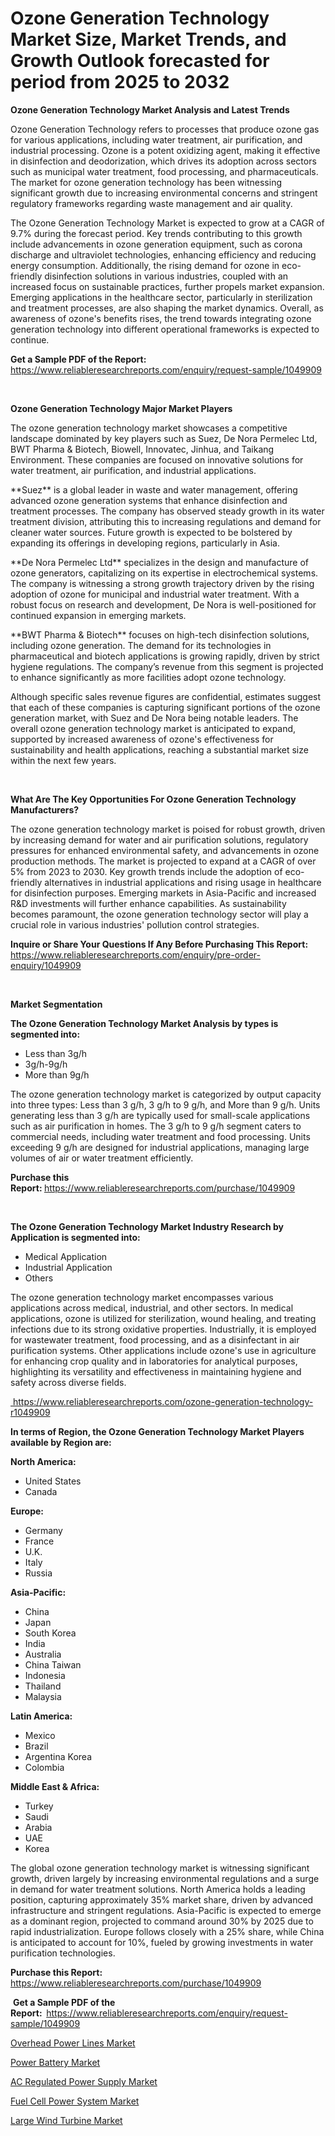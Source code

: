 <p><h1>Ozone Generation Technology Market Size, Market Trends, and Growth Outlook forecasted for period from 2025 to 2032</h1></p><p><strong>Ozone Generation Technology Market Analysis and Latest Trends</strong></p>
<p><p>Ozone Generation Technology refers to processes that produce ozone gas for various applications, including water treatment, air purification, and industrial processing. Ozone is a potent oxidizing agent, making it effective in disinfection and deodorization, which drives its adoption across sectors such as municipal water treatment, food processing, and pharmaceuticals. The market for ozone generation technology has been witnessing significant growth due to increasing environmental concerns and stringent regulatory frameworks regarding waste management and air quality.</p><p>The Ozone Generation Technology Market is expected to grow at a CAGR of 9.7% during the forecast period. Key trends contributing to this growth include advancements in ozone generation equipment, such as corona discharge and ultraviolet technologies, enhancing efficiency and reducing energy consumption. Additionally, the rising demand for ozone in eco-friendly disinfection solutions in various industries, coupled with an increased focus on sustainable practices, further propels market expansion. Emerging applications in the healthcare sector, particularly in sterilization and treatment processes, are also shaping the market dynamics. Overall, as awareness of ozone's benefits rises, the trend towards integrating ozone generation technology into different operational frameworks is expected to continue.</p></p>
<p><strong>Get a Sample PDF of the Report:&nbsp;</strong> <a href="https://www.reliableresearchreports.com/enquiry/request-sample/1049909?utm_campaign=37&utm_medium=2&utm_source=Github&utm_content=ia&utm_term=13022025&utm_id=ozone-generation-technology">https://www.reliableresearchreports.com/enquiry/request-sample/1049909</a></p>
<p>&nbsp;</p>
<p><strong>Ozone Generation Technology Major Market Players</strong></p>
<p><p>The ozone generation technology market showcases a competitive landscape dominated by key players such as Suez, De Nora Permelec Ltd, BWT Pharma & Biotech, Biowell, Innovatec, Jinhua, and Taikang Environment. These companies are focused on innovative solutions for water treatment, air purification, and industrial applications.</p><p>**Suez** is a global leader in waste and water management, offering advanced ozone generation systems that enhance disinfection and treatment processes. The company has observed steady growth in its water treatment division, attributing this to increasing regulations and demand for cleaner water sources. Future growth is expected to be bolstered by expanding its offerings in developing regions, particularly in Asia.</p><p>**De Nora Permelec Ltd** specializes in the design and manufacture of ozone generators, capitalizing on its expertise in electrochemical systems. The company is witnessing a strong growth trajectory driven by the rising adoption of ozone for municipal and industrial water treatment. With a robust focus on research and development, De Nora is well-positioned for continued expansion in emerging markets.</p><p>**BWT Pharma & Biotech** focuses on high-tech disinfection solutions, including ozone generation. The demand for its technologies in pharmaceutical and biotech applications is growing rapidly, driven by strict hygiene regulations. The company’s revenue from this segment is projected to enhance significantly as more facilities adopt ozone technology.</p><p>Although specific sales revenue figures are confidential, estimates suggest that each of these companies is capturing significant portions of the ozone generation market, with Suez and De Nora being notable leaders. The overall ozone generation technology market is anticipated to expand, supported by increased awareness of ozone's effectiveness for sustainability and health applications, reaching a substantial market size within the next few years.</p></p>
<p>&nbsp;</p>
<p><strong>What Are The Key Opportunities For Ozone Generation Technology Manufacturers?</strong></p>
<p><p>The ozone generation technology market is poised for robust growth, driven by increasing demand for water and air purification solutions, regulatory pressures for enhanced environmental safety, and advancements in ozone production methods. The market is projected to expand at a CAGR of over 5% from 2023 to 2030. Key growth trends include the adoption of eco-friendly alternatives in industrial applications and rising usage in healthcare for disinfection purposes. Emerging markets in Asia-Pacific and increased R&D investments will further enhance capabilities. As sustainability becomes paramount, the ozone generation technology sector will play a crucial role in various industries' pollution control strategies.</p></p>
<p><strong>Inquire or Share Your Questions If Any Before Purchasing This Report:</strong> <a href="https://www.reliableresearchreports.com/enquiry/pre-order-enquiry/1049909?utm_campaign=37&utm_medium=2&utm_source=Github&utm_content=ia&utm_term=13022025&utm_id=ozone-generation-technology">https://www.reliableresearchreports.com/enquiry/pre-order-enquiry/1049909</a></p>
<p>&nbsp;</p>
<p><strong>Market Segmentation</strong></p>
<p><strong>The Ozone Generation Technology Market Analysis by types is segmented into:</strong></p>
<p><ul><li>Less than 3g/h</li><li>3g/h-9g/h</li><li>More than 9g/h</li></ul></p>
<p><p>The ozone generation technology market is categorized by output capacity into three types: Less than 3 g/h, 3 g/h to 9 g/h, and More than 9 g/h. Units generating less than 3 g/h are typically used for small-scale applications such as air purification in homes. The 3 g/h to 9 g/h segment caters to commercial needs, including water treatment and food processing. Units exceeding 9 g/h are designed for industrial applications, managing large volumes of air or water treatment efficiently.</p></p>
<p><strong>Purchase this Report:&nbsp;</strong><a href="https://www.reliableresearchreports.com/purchase/1049909?utm_campaign=37&utm_medium=2&utm_source=Github&utm_content=ia&utm_term=13022025&utm_id=ozone-generation-technology">https://www.reliableresearchreports.com/purchase/1049909</a></p>
<p>&nbsp;</p>
<p><strong>The Ozone Generation Technology Market Industry Research by Application is segmented into:</strong></p>
<p><ul><li>Medical Application</li><li>Industrial Application</li><li>Others</li></ul></p>
<p><p>The ozone generation technology market encompasses various applications across medical, industrial, and other sectors. In medical applications, ozone is utilized for sterilization, wound healing, and treating infections due to its strong oxidative properties. Industrially, it is employed for wastewater treatment, food processing, and as a disinfectant in air purification systems. Other applications include ozone's use in agriculture for enhancing crop quality and in laboratories for analytical purposes, highlighting its versatility and effectiveness in maintaining hygiene and safety across diverse fields.</p></p>
<p><a href="https://www.reliableresearchreports.com/ozone-generation-technology-r1049909?utm_campaign=37&utm_medium=2&utm_source=Github&utm_content=ia&utm_term=13022025&utm_id=ozone-generation-technology">&nbsp;https://www.reliableresearchreports.com/ozone-generation-technology-r1049909</a></p>
<p><strong>In terms of Region, the Ozone Generation Technology Market Players available by Region are:</strong></p>
<p>
    <p> <strong> North America: </strong>
        <ul>
            <li>United States</li>
            <li>Canada</li>
        </ul>
        </p> 
    <p> <strong> Europe: </strong>
        <ul>
            <li>Germany</li>
            <li>France</li>
            <li>U.K.</li>
            <li>Italy</li>
            <li>Russia</li>
        </ul>
        </p> 
    <p> <strong> Asia-Pacific: </strong>
        <ul>
            <li>China</li>
            <li>Japan</li>
            <li>South Korea</li>
            <li>India</li>
            <li>Australia</li>
            <li>China Taiwan</li>
            <li>Indonesia</li>
            <li>Thailand</li>
            <li>Malaysia</li>
        </ul>
        </p> 
    <p> <strong> Latin America: </strong>
        <ul>
            <li>Mexico</li>
            <li>Brazil</li>
            <li>Argentina Korea</li>
            <li>Colombia</li>
        </ul>
        </p> 
    <p> <strong> Middle East & Africa: </strong>
        <ul>
            <li>Turkey</li>
            <li>Saudi</li>
            <li>Arabia</li>
            <li>UAE</li>
            <li>Korea</li>
        </ul>
    </p>
    </p>
<p><p>The global ozone generation technology market is witnessing significant growth, driven largely by increasing environmental regulations and a surge in demand for water treatment solutions. North America holds a leading position, capturing approximately 35% market share, driven by advanced infrastructure and stringent regulations. Asia-Pacific is expected to emerge as a dominant region, projected to command around 30% by 2025 due to rapid industrialization. Europe follows closely with a 25% share, while China is anticipated to account for 10%, fueled by growing investments in water purification technologies.</p></p>
<p><strong>Purchase this Report: </strong><a href="https://www.reliableresearchreports.com/purchase/1049909?utm_campaign=37&utm_medium=2&utm_source=Github&utm_content=ia&utm_term=13022025&utm_id=ozone-generation-technology">https://www.reliableresearchreports.com/purchase/1049909</a></p>
<p>&nbsp;<strong>Get a Sample PDF of the Report:&nbsp;&nbsp;</strong><a href="https://www.reliableresearchreports.com/enquiry/request-sample/1049909?utm_campaign=37&utm_medium=2&utm_source=Github&utm_content=ia&utm_term=13022025&utm_id=ozone-generation-technology">https://www.reliableresearchreports.com/enquiry/request-sample/1049909</a></p>
<p><strong></strong></p>
<p><p><a href="https://github.com/vitrilaoire/Market-Research-Report-List-1/blob/main/overhead-power-lines-market.md?utm_campaign=37&utm_medium=2&utm_source=Github&utm_content=ia&utm_term=13022025&utm_id=ozone-generation-technology">Overhead Power Lines Market</a></p><p><a href="https://github.com/micbotam/Market-Research-Report-List-1/blob/main/power-battery-market.md?utm_campaign=37&utm_medium=2&utm_source=Github&utm_content=ia&utm_term=13022025&utm_id=ozone-generation-technology">Power Battery Market</a></p><p><a href="https://github.com/ngozudapshi/Market-Research-Report-List-1/blob/main/ac-regulated-power-supply-market.md?utm_campaign=37&utm_medium=2&utm_source=Github&utm_content=ia&utm_term=13022025&utm_id=ozone-generation-technology">AC Regulated Power Supply Market</a></p><p><a href="https://github.com/namaqbagels64/Market-Research-Report-List-1/blob/main/fuel-cell-power-system-market.md?utm_campaign=37&utm_medium=2&utm_source=Github&utm_content=ia&utm_term=13022025&utm_id=ozone-generation-technology">Fuel Cell Power System Market</a></p><p><a href="https://github.com/scaseiargas/Market-Research-Report-List-1/blob/main/large-wind-turbine-market.md?utm_campaign=37&utm_medium=2&utm_source=Github&utm_content=ia&utm_term=13022025&utm_id=ozone-generation-technology">Large Wind Turbine Market</a></p></p>